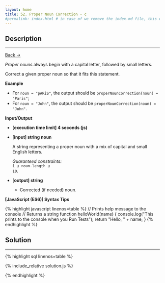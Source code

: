 ```yaml
---
layout: home
title: 52. Proper Noun Correction - c 
#permalink: index.html # in case of we remove the index.md file, this doc will be the index page
---
```


<div class="row">
<div class="columnStmt" markdown="1">

## Description

---

[Back -> ](../README.md)

_Proper nouns_ always begin with a capital letter, followed by small letters.

Correct a given proper noun so that it fits this statement.

**Example**

- For <code>noun = "pARiS"</code>, the output should be
  <code>properNounCorrection(noun) = "Paris"</code>;
- For <code>noun = "John"</code>, the output should be
  <code>properNounCorrection(noun) = "John"</code>.

**Input/Output**

- **[execution time limit] 4 seconds (js)**

- **[input] string noun**

  A string representing a proper noun with a mix of capital and small English letters.<br>

  _Guaranteed constraints:_<br>
  <code>1 ≤ noun.length ≤ 10</code>.

- **[output] string**
  - Corrected (if needed) noun.

**[JavaScript (ES6)] Syntax Tips**

{% highlight javascript linenos=table %}
// Prints help message to the console
// Returns a string
function helloWorld(name) {
console.log("This prints to the console when you Run Tests");
return "Hello, " + name;
}
{% endhighlight %}

</div>
<div class="columnSol" markdown="1">

## Solution

---

{% highlight sql linenos=table %}

{% include_relative solution.js %}

{% endhighlight %}

</div>
</div>
